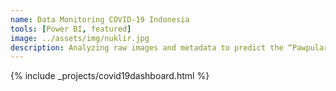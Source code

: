 ```yaml
---
name: Data Monitoring COVID-19 Indonesia
tools: [Power BI, featured]
image: ../assets/img/nuklir.jpg
description: Analyzing raw images and metadata to predict the “Pawpularity” of pet photos.
---
```

<div class="row">
{% include _projects/covid19dashboard.html %}
</div>
